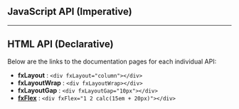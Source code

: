 ## JavaScript API (Imperative)


----

## HTML API (Declarative)

Below are the links to the documentation pages for each individual API:

* **fxLayout**      : `<div fxLayout="column"></div>`
* **fxLayoutWrap**  : `<div fxLayoutWrap></div>`
* **fxLayoutGap** : `<div fxLayoutGap="10px"></div>`
* **[fxFlex](https://github.com/angular/flex-layout/wiki/fxFlex-API)**      :  `<div fxFlex="1 2 calc(15em + 20px)"></div>`


